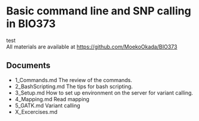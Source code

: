 # Basic command line and SNP calling in BIO373
test  
All materials are available at <https://github.com/MoekoOkada/BIO373>


## Documents

- 1_Commands.md
    The review of the commands.
- 2_BashScripting.md
    The tips for bash scripting.
- 3_Setup.md
    How to set up environment on the server for variant calling.
- 4_Mapping.md
    Read mapping
- 5_GATK.md
    Variant calling
- X_Excercises.md
